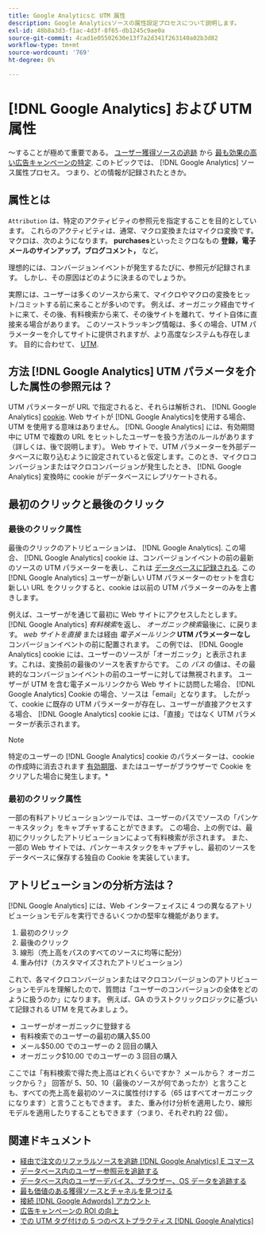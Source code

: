 ```yaml
---
title: Google Analyticsと UTM 属性
description: Google Analyticsソースの属性設定プロセスについて説明します。
exl-id: 48b8a3d3-f1ac-4d3f-8f65-db1245c9ae0a
source-git-commit: 4cad1e05502630e13f7a2d341f263140a02b3d82
workflow-type: tm+mt
source-wordcount: '769'
ht-degree: 0%

---
```


# [!DNL Google Analytics] および UTM 属性

～することが極めて重要である。 [ユーザー獲得ソースの追跡](../../data-analyst/analysis/google-track-user-acq.md) から [最も効果の高い広告キャンペーンの特定](../../data-analyst/analysis/most-value-source-channel.md). このトピックでは、 [!DNL Google Analytics] ソース属性プロセス。 つまり、どの情報が記録されたときか。

## 属性とは

`Attribution` は、特定のアクティビティの参照元を指定することを目的としています。 これらのアクティビティは、通常、マクロ変換またはマイクロ変換です。マクロは、次のようになります。 **purchases**&#x200B;といったミクロなもの **登録，電子メールのサインアップ，ブログコメント，** など。

理想的には、コンバージョンイベントが発生するたびに、参照元が記録されます。 しかし、その原因はどのように決まるのでしょうか。

実際には、ユーザーは多くのソースから来て、マイクロやマクロの変換をヒット/コミットする前に来ることが多いのです。 例えば、オーガニック経由でサイトに来て、その後、有料検索から来て、その後サイトを離れて、サイト自体に直接来る場合があります。 このソーストラッキング情報は、多くの場合、UTM パラメーターを介してサイトに提供されますが、より高度なシステムも存在します。 目的に合わせて、 [UTM](https://support.google.com/analytics/answer/1033867?hl=en&amp;ref_topic=1032998).

## 方法 [!DNL Google Analytics] UTM パラメータを介した属性の参照元は？

UTM パラメーターが URL で指定されると、それらは解析され、 [!DNL Google Analytics] [cookie](https://en.wikipedia.org/wiki/HTTP_cookie). Web サイトが [!DNL Google Analytics]を使用する場合、UTM を使用する意味はありません。 [!DNL Google Analytics] には、有効期間中に UTM で複数の URL をヒットしたユーザーを扱う方法のルールがあります（詳しくは、後で説明します）。 Web サイトで、UTM パラメーターを外部データベースに取り込むように設定されていると仮定します。このとき、マイクロコンバージョンまたはマクロコンバージョンが発生したとき、 [!DNL Google Analytics] 変換時に cookie がデータベースにレプリケートされる。

## 最初のクリックと最後のクリック

### 最後のクリック属性

最後のクリックのアトリビューションは、 [!DNL Google Analytics]. この場合、 [!DNL Google Analytics] cookie は、コンバージョンイベントの前の最新のソースの UTM パラメーターを表し、これは [データベースに記録される](../../data-analyst/analysis/google-track-user-acq.md). この [!DNL Google Analytics] ユーザーが新しい UTM パラメーターのセットを含む新しい URL をクリックすると、cookie は以前の UTM パラメーターのみを上書きします。

例えば、ユーザーがを通じて最初に Web サイトにアクセスしたとします。 [!DNL Google Analytics] *有料検索*&#x200B;を返し、 *オーガニック検索*&#x200B;最後に、に戻ります。 *web サイトを直接* または経由 *電子メールリンク* **UTM パラメーターなし** コンバージョンイベントの前に配置されます。 この例では、 [!DNL Google Analytics] cookie には、ユーザーのソースが「オーガニック」と表示されます。これは、変換前の最後のソースを表すからです。 この *パス* の値は、その最終的なコンバージョンイベントの前のユーザーに対しては無視されます。 ユーザーが UTM を含む電子メールリンクから Web サイトに訪問した場合、 [!DNL Google Analytics] Cookie の場合、ソースは「email」となります。 したがって、cookie に既存の UTM パラメーターが存在し、ユーザーが直接アクセスする場合、 [!DNL Google Analytics] cookie には、「直接」ではなく UTM パラメーターが表示されます。

>[!NOTE]
>
>特定のユーザーの [!DNL Google Analytics] cookie のパラメーターは、cookie の作成時に消去されます [有効期限](https://developers.google.com/analytics/devguides/collection/analyticsjs/cookie-usage)、またはユーザーがブラウザーで Cookie をクリアした場合に発生します。*

### 最初のクリック属性

一部の有料アトリビューションツールでは、ユーザーのパスでソースの「パンケーキスタック」をキャプチャすることができます。 この場合、上の例では、最初にクリックしたアトリビューションによって有料検索が示されます。 また、一部の Web サイトでは、パンケーキスタックをキャプチャし、最初のソースをデータベースに保存する独自の Cookie を実装しています。

## アトリビューションの分析方法は？

[!DNL Google Analytics] には、Web インターフェイスに 4 つの異なるアトリビューションモデルを実行できるいくつかの堅牢な機能があります。

1. 最初のクリック
1. 最後のクリック
1. 線形（売上高をパスのすべてのソースに均等に配分）
1. 重み付け（カスタマイズされたアトリビューション）

これで、各マイクロコンバージョンまたはマクロコンバージョンのアトリビューションモデルを理解したので、質問は「ユーザーのコンバージョンの全体をどのように扱うのか」になります。  例えば、GA のラストクリックロジックに基づいて記録される UTM を見てみましょう。

* ユーザーがオーガニックに登録する
* 有料検索でのユーザーの最初の購入$5.00
* メール$50.00 でのユーザーの 2 回目の購入
* オーガニック$10.00 でのユーザーの 3 回目の購入

ここでは「有料検索で得た売上高はどれくらいですか？ メールから？  オーガニックから？」 回答が 5、50、10（最後のソースが何であったか）と言うことも、すべての売上高を最初のソースに属性付けする（65 はすべてオーガニックになります）と言うこともできます。 また、重み付け分析を適用したり、線形モデルを適用したりすることもできます（つまり、それぞれ約 22 個）。

## 関連ドキュメント

* [経由で注文のリファラルソースを追跡 [!DNL Google Analytics] E コマース](../importing-data/integrations/google-ecommerce.md)
* [データベース内のユーザー参照元を追跡する](../analysis/google-track-user-acq.md)
* [データベース内のユーザーデバイス、ブラウザー、OS データを追跡する](../analysis/google-track-user-acq.md)
* [最も価値のある獲得ソースとチャネルを見つける](../analysis/most-value-source-channel.md)
* [接続 [!DNL Google Adwords] アカウント](../importing-data/integrations/google-adwords.md)
* [広告キャンペーンの ROI の向上](../analysis/roi-ad-camp.md)
* [での UTM タグ付けの 5 つのベストプラクティス [!DNL Google Analytics]](../../best-practices/utm-tagging-google.md)

